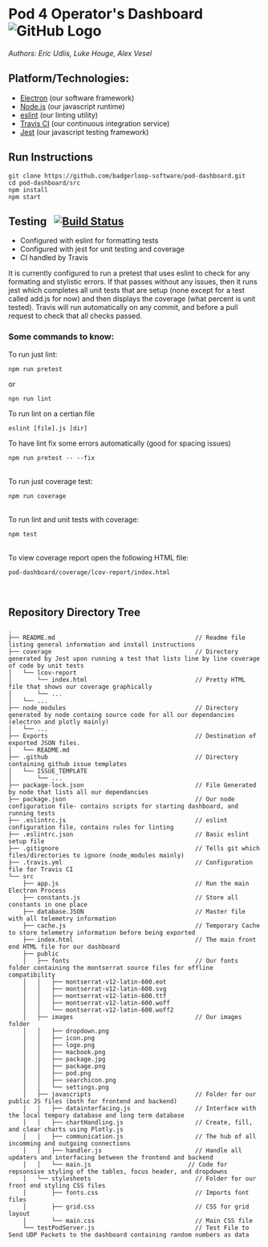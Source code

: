 # Pod 4 Operator's Dashboard &nbsp; ![GitHub Logo](https://raw.githubusercontent.com/badgerloop-software/pod-dashboard/master/src/public/images/icon.png)
*Authors: Eric Udlis, Luke Houge, Alex Vesel*

## Platform/Technologies:
- [Electron](https://electronjs.org) (our software framework)
- [Node.js](https://nodejs.org/en/) (our javascript runtime)
- [eslint](https://eslint.org) (our linting utility)
- [Travis CI](https://travis-ci.org) (our continuous integration service)
- [Jest](http://jestjs.io) (our javascript testing framework)

## Run Instructions
``` 
git clone https://github.com/badgerloop-software/pod-dashboard.git
cd pod-dashboard/src
npm install
npm start
```


## Testing &nbsp; [![Build Status](https://travis-ci.com/badgerloop-software/pod-dashboard.svg?branch=master)](https://travis-ci.com/badgerloop-software/pod-dashboard)
- Configured with eslint for formatting tests
- Configured with jest for unit testing and coverage
- CI handled by Travis

It is currently configured to run a pretest that uses eslint to check for any formating and stylistic errors. If that passes without any issues, then it runs jest which completes all unit tests that are setup (none except for a test called add.js for now) and then displays the coverage (what percent is unit tested). Travis will run automatically on any commit, and before a pull request to check that all checks passed.

### Some commands to know:
To run just lint: 
```
npm run pretest
```
or 
```
npn run lint
```
To run lint on a certian file
```
eslint [file].js [dir]
```
To have lint fix some errors automatically (good for spacing issues)
```
npm run pretest -- --fix
```
\
To run just coverage test:
```  
npm run coverage
```
\
To run lint and unit tests with coverage: 
```
npm test
```
\
To view coverage report  open the following HTML file:
```
pod-dashboard/coverage/lcov-report/index.html
```
<br>

## Repository Directory Tree
```
.
├── README.md                                       // Readme file listing general information and install instructions
├── coverage                                        // Directory generated by Jest upon running a test that lists line by line coverage of code by unit tests
│   └── lcov-report                        
│       └── index.html                              // Pretty HTML file that shows our coverage graphically
│       └── ...    
│   └── ...                   
├── node_modules                                    // Directory generated by node containg source code for all our dependancies (electron and plotly mainly)
│   └── ...
├── Exports                                         // Destination of exported JSON files.
│   └── README.md                   
├── .github                                         // Directory containing github issue templates
│   └── ISSUE_TEMPLATE                         
│       └── ...               
├── package-lock.json                               // File Generated by node that lists all our dependancies
├── package.json                                    // Our node configuration file- contains scripts for starting dashboard, and running tests
├── .eslintrc.js                                    // eslint configuration file, contains rules for linting  
├── .eslintrc.json                                  // Basic eslint setup file
├── .gitignore                                      // Tells git which files/directories to ignore (node_modules mainly)
├── .travis.yml                                     // Configuration file for Travis CI
└── src                                                
    ├── app.js                                      // Run the main Electron Process
    ├── constants.js                                // Store all constants in one place
    ├── database.JSON                               // Master file with all telemetry information
    ├── cache.js                                    // Temporary Cache to store telemetry information before being exported
    ├── index.html                                  // The main front end HTML file for our dashboard
    ├── public                                      
    │   ├── fonts                                   // Our fonts folder containing the montserrat source files for offline compatibility
    │   │   ├── montserrat-v12-latin-600.eot
    │   │   ├── montserrat-v12-latin-600.svg
    │   │   ├── montserrat-v12-latin-600.ttf
    │   │   ├── montserrat-v12-latin-600.woff
    │   │   └── montserrat-v12-latin-600.woff2
    │   ├── images                                  // Our images folder
    │   │   ├── dropdown.png
    │   │   ├── icon.png
    │   │   ├── logo.png
    │   │   ├── macbook.png
    │   │   ├── package.jpg
    │   │   ├── package.png
    │   │   ├── pod.png
    │   │   ├── searchicon.png
    │   │   └── settings.png
    │   ├── javascripts                             // Folder for our public JS files (both for frontend and backend)
    │   │   ├── datainterfacing.js                  // Interface with the local tempory database and long term database
    │   │   ├── chartHandling.js                    // Create, fill, and clear charts using Plotly.js
    │   │   ├── communication.js                    // The hub of all incomming and outgoing connections
    │   │   ├── handler.js                          // Handle all updaters and interfacing between the frontend and backend
    │   │   └── main.js                           // Code for repsonsive styling of the tables, focus header, and dropdowns
    │   └── stylesheets                             // Folder for our front end styling CSS files
    │       ├── fonts.css                           // Imports font files
    │       ├── grid.css                            // CSS for grid layout
    │       └── main.css                            // Main CSS file
    └── testPodServer.js                            // Test File to Send UDP Packets to the dashboard containing random numbers as data

```
